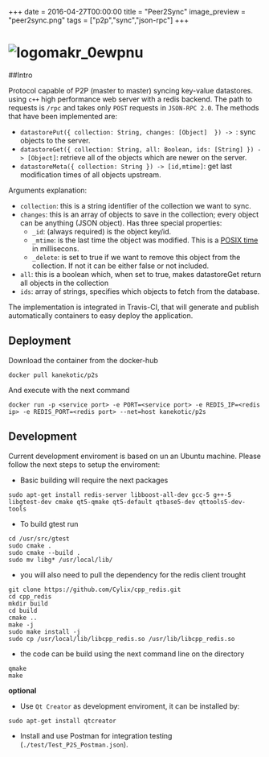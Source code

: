 +++
date = 2016-04-27T00:00:00
title = "Peer2Sync"
image_preview = "peer2sync.png"
tags = ["p2p","sync","json-rpc"]
+++
# ![logomakr_0ewpnu](https://cloud.githubusercontent.com/assets/3071208/17784932/e2b96a14-657e-11e6-9cf9-ad0000e3e18c.png)

##Intro

Protocol capable of P2P (master to master) syncing key-value datastores. using ```c++``` high performance web server with a redis backend. The path to requests is ```/rpc``` and takes only ```POST``` requests in ```JSON-RPC 2.0```. The  methods that have been implemented are:

- ```datastorePut({ collection: String, changes: [Object]  }) -> ```: sync objects to the server.
- ```datastoreGet({ collection: String, all: Boolean, ids: [String] }) -> [Object]```: retrieve all of the objects which are newer on the server.
- ```datastoreMeta({ collection: String }) -> [id,mtime]```: get last modification times of all objects upstream.

Arguments explanation:

- ```collection```: this is a string identifier of the collection we want to sync.
- ```changes```: this is an array of objects to save in the collection; every object can be anything (JSON object). Has three special properties:
  - ```_id```: (always required) is the object key/id. 
  - ```_mtime```: is the last time the object was modified. This is a [POSIX time](https://en.wikipedia.org/wiki/Unix_time) in millisecons.
  - ```_delete```: is set to true if we want to remove this object from the collection. If not it can be either false or not included.
- ```all```: this is a boolean which, when set to true, makes datastoreGet return all objects in the collection
- ```ids```: array of strings, specifies which objects to fetch from the database.

The implementation is integrated in Travis-CI, that will generate and publish automatically containers to easy deploy the application.


## Deployment

Download the container from the docker-hub

```
docker pull kanekotic/p2s
```

And execute with the next command

```
docker run -p <service port> -e PORT=<service port> -e REDIS_IP=<redis ip> -e REDIS_PORT=<redis port> --net=host kanekotic/p2s
```

## Development

Current development enviroment is based on un an Ubuntu machine. Please follow the next steps to setup the enviroment: 

- Basic building will require the next packages

```
sudo apt-get install redis-server libboost-all-dev gcc-5 g++-5 libgtest-dev cmake qt5-qmake qt5-default qtbase5-dev qttools5-dev-tools
```

- To build gtest run 

```
cd /usr/src/gtest
sudo cmake .
sudo cmake --build . 
sudo mv libg* /usr/local/lib/
```

- you will also need to pull the dependency for the redis client trought

```
git clone https://github.com/Cylix/cpp_redis.git 
cd cpp_redis 
mkdir build 
cd build 
cmake .. 
make -j 
sudo make install -j 
sudo cp /usr/local/lib/libcpp_redis.so /usr/lib/libcpp_redis.so
```

- the code can be build using the next command line on the directory

```
qmake 
make
```

**optional**

- Use ```Qt Creator``` as development enviroment, it can be installed by:

```
sudo apt-get install qtcreator
```

- Install and use Postman for integration testing (```./test/Test_P2S_Postman.json```).

